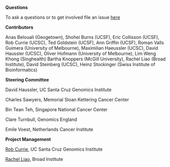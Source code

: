 **Questions**

To ask a questions or to get involved file an issue [here](https://github.com/cancergenetrust/www/issues/new)

**Contributors**

Anas Belouali (Geogetown),
Shohei Burns (UCSF),
Eric Collisson (UCSF),
Rob Currie (UCSC),
Ted Goldstein (UCSF),
Ann Griffin (UCSF),
Roman Valls Guimera (University of Melbourne),
Maximilian Haeussler (UCSC),
David Haussler (UCSC),
Oliver Hofmann (University of Melbourne),
Lim Weng Khong (Singhealth)
Bartha Knoppers (McGill University),
Rachel Liao (Broad Institute),
David Steinberg (UCSC),
Heinz Stockinger (Swiss Institute of Bioinformatics)

**Steering Committee**

David Haussler, UC Santa Cruz Genomics Institute

Charles Sawyers, Memorial Sloan Kettering Cancer Center

Bin Tean Teh, Singapore National Cancer Center

Clare Turnbull, Genomics England

Emile Voest, Netherlands Cancer Institute

**Project Management**

[Rob Currie](https://www.soe.ucsc.edu/people/rcurrie), UC Santa Cruz Genomics Institute

[Rachel Liao](https://genomicsandhealth.org/about-the-global-alliance/governance/all-bios/rachel-liao), Broad Institute
